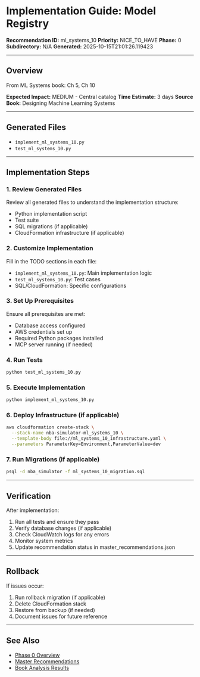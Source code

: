 # Implementation Guide: Model Registry

**Recommendation ID:** ml_systems_10
**Priority:** NICE_TO_HAVE
**Phase:** 0
**Subdirectory:** N/A
**Generated:** 2025-10-15T21:01:26.119423

---

## Overview

From ML Systems book: Ch 5, Ch 10

**Expected Impact:** MEDIUM - Central catalog
**Time Estimate:** 3 days
**Source Book:** Designing Machine Learning Systems

---

## Generated Files

- `implement_ml_systems_10.py`
- `test_ml_systems_10.py`

---

## Implementation Steps

### 1. Review Generated Files

Review all generated files to understand the implementation structure:
- Python implementation script
- Test suite
- SQL migrations (if applicable)
- CloudFormation infrastructure (if applicable)

### 2. Customize Implementation

Fill in the TODO sections in each file:
- `implement_ml_systems_10.py`: Main implementation logic
- `test_ml_systems_10.py`: Test cases
- SQL/CloudFormation: Specific configurations

### 3. Set Up Prerequisites

Ensure all prerequisites are met:
- Database access configured
- AWS credentials set up
- Required Python packages installed
- MCP server running (if needed)

### 4. Run Tests

```bash
python test_ml_systems_10.py
```

### 5. Execute Implementation

```bash
python implement_ml_systems_10.py
```

### 6. Deploy Infrastructure (if applicable)

```bash
aws cloudformation create-stack \
  --stack-name nba-simulator-ml_systems_10 \
  --template-body file://ml_systems_10_infrastructure.yaml \
  --parameters ParameterKey=Environment,ParameterValue=dev
```

### 7. Run Migrations (if applicable)

```bash
psql -d nba_simulator -f ml_systems_10_migration.sql
```

---

## Verification

After implementation:
1. Run all tests and ensure they pass
2. Verify database changes (if applicable)
3. Check CloudWatch logs for any errors
4. Monitor system metrics
5. Update recommendation status in master_recommendations.json

---

## Rollback

If issues occur:
1. Run rollback migration (if applicable)
2. Delete CloudFormation stack
3. Restore from backup (if needed)
4. Document issues for future reference

---

## See Also

- [Phase 0 Overview](/Users/ryanranft/nba-simulator-aws/docs/phases/phase_0/)
- [Master Recommendations](/Users/ryanranft/nba-mcp-synthesis/analysis_results/master_recommendations.json)
- [Book Analysis Results](/Users/ryanranft/nba-mcp-synthesis/analysis_results/)
